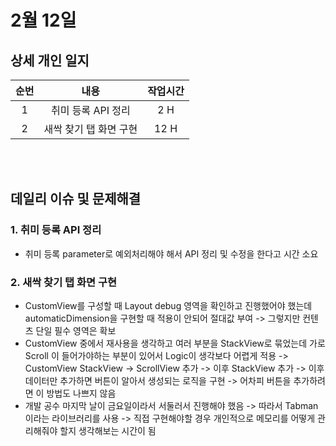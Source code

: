 # 2월 12일
## 상세 개인 일지 
|순번|내용|작업시간
|:---:|:-----:|:-------:
|1| 취미 등록 API 정리 | 2 H
|2| 새싹 찾기 탭 화면 구현 | 12 H


</br></br>
## 데일리 이슈 및 문제해결
### 1. 취미 등록 API 정리
  - 취미 등록 parameter로 예외처리해야 해서 API 정리 및 수정을 한다고 시간 소요
### 2. 새싹 찾기 탭 화면 구현
  - CustomView를 구성할 때 Layout debug 영역을 확인하고 진행했어야 했는데 automaticDimension을 구현할 때 적용이 안되어 절대값 부여 -> 그렇지만 컨텐츠 단일 필수 영역은 확보
  - CustomView 중에서 재사용을 생각하고 여러 부분을 StackView로 묶었는데 가로 Scroll 이 들어가야하는 부분이 있어서 Logic이 생각보다 어렵게 적용
  -> CustomView StackView -> ScrollView 추가 -> 이후 StackView 추가 -> 이후 데이터만 추가하면 버튼이 알아서 생성되는 로직을 구현
  -> 어차피 버튼을 추가하려면 이 방법도 나쁘지 않음 
  - 개발 공수 마지막 날이 금요일이라서 서둘러서 진행해야 했음 -> 따라서 Tabman이라는 라이브러리를 사용 -> 직접 구현해야할 경우 개인적으로 메모리를 어떻게 관리해줘야 할지 생각해보는 시간이 됨
